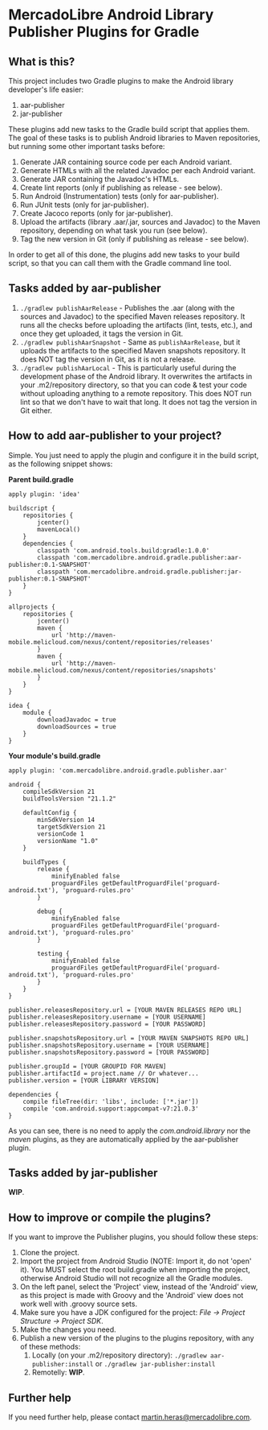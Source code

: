 MercadoLibre Android Library Publisher Plugins for Gradle
==============================

## What is this?
This project includes two Gradle plugins to make the Android library developer's life easier:

1. aar-publisher
2. jar-publisher

These plugins add new tasks to the Gradle build script that applies them. The goal of these tasks is to publish Android libraries to Maven repositories, but running some other important tasks before:

1. Generate JAR containing source code per each Android variant.
2. Generate HTMLs with all the related Javadoc per each Android variant.
3. Generate JAR containing the Javadoc's HTMLs.
4. Create lint reports (only if publishing as release - see below).
5. Run Android (Instrumentation) tests (only for aar-publisher).
6. Run JUnit tests (only for jar-publisher).
7. Create Jacoco reports (only for jar-publisher).
8. Upload the artifacts (library .aar/.jar, sources and Javadoc) to the Maven repository, depending on what task you run (see below).
9. Tag the new version in Git (only if publishing as release - see below).

In order to get all of this done, the plugins add new tasks to your build script, so that you can call them with the Gradle command line tool.

## Tasks added by aar-publisher

1. `./gradlew publishAarRelease` - Publishes the .aar (along with the sources and Javadoc) to the specified Maven releases repository. It runs all the checks before uploading the artifacts (lint, tests, etc.), and once they get uploaded, it tags the version in Git.
2. `./gradlew publishAarSnapshot` - Same as `publishAarRelease`, but it uploads the artifacts to the specified Maven snapshots repository. It does NOT tag the version in Git, as it is not a release.
3. `./gradlew publishAarLocal` - This is particularly useful during the development phase of the Android library. It overwrites the artifacts in your .m2/repository directory, so that you can code & test your code without uploading anything to a remote repository. This does NOT run lint so that we don't have to wait that long. It does not tag the version in Git either.

## How to add aar-publisher to your project?

Simple. You just need to apply the plugin and configure it in the build script, as the following snippet shows:

**Parent build.gradle**

    apply plugin: 'idea'

    buildscript {
    	repositories {
        	jcenter()
        	mavenLocal()
    	}
    	dependencies {
        	classpath 'com.android.tools.build:gradle:1.0.0'
        	classpath 'com.mercadolibre.android.gradle.publisher:aar-publisher:0.1-SNAPSHOT'
        	classpath 'com.mercadolibre.android.gradle.publisher:jar-publisher:0.1-SNAPSHOT'
    	}
 	}
    
	allprojects {
    	repositories {
        	jcenter()
        	maven {
            	url 'http://maven-mobile.melicloud.com/nexus/content/repositories/releases'
            }
        	maven {
            	url 'http://maven-mobile.melicloud.com/nexus/content/repositories/snapshots'
            }
    	}
	}

	idea {
    	module {
        	downloadJavadoc = true
        	downloadSources = true
    	}
	}

**Your module's build.gradle**

    apply plugin: 'com.mercadolibre.android.gradle.publisher.aar'

    android {
        compileSdkVersion 21
        buildToolsVersion "21.1.2"

        defaultConfig {
            minSdkVersion 14
            targetSdkVersion 21
            versionCode 1
            versionName "1.0"
        }

        buildTypes {
        	release {
            	minifyEnabled false
            	proguardFiles getDefaultProguardFile('proguard-android.txt'), 'proguard-rules.pro'
        	}

        	debug {
            	minifyEnabled false
            	proguardFiles getDefaultProguardFile('proguard-android.txt'), 'proguard-rules.pro'
        	}

        	testing {
            	minifyEnabled false
            	proguardFiles getDefaultProguardFile('proguard-android.txt'), 'proguard-rules.pro'
        	}
    	}
	}

	publisher.releasesRepository.url = [YOUR MAVEN RELEASES REPO URL]
	publisher.releasesRepository.username = [YOUR USERNAME]
	publisher.releasesRepository.password = [YOUR PASSWORD]

	publisher.snapshotsRepository.url = [YOUR MAVEN SNAPSHOTS REPO URL]
	publisher.snapshotsRepository.username = [YOUR USERNAME]
	publisher.snapshotsRepository.password = [YOUR PASSWORD]

	publisher.groupId = [YOUR GROUPID FOR MAVEN]
	publisher.artifactId = project.name // Or whatever...
	publisher.version = [YOUR LIBRARY VERSION]

    dependencies {
    	compile fileTree(dir: 'libs', include: ['*.jar'])
    	compile 'com.android.support:appcompat-v7:21.0.3'
    }
    
As you can see, there is no need to apply the _com.android.library_ nor the _maven_ plugins, as they are automatically applied by the aar-publisher plugin.

## Tasks added by jar-publisher
**WIP**.

## How to improve or compile the plugins?
If you want to improve the Publisher plugins, you should follow these steps:

1. Clone the project.
2. Import the project from Android Studio (NOTE: Import it, do not 'open' it). You MUST select the root build.gradle when importing the project, otherwise Android Studio will not recognize all the Gradle modules. 
3. On the left panel, select the 'Project' view, instead of the 'Android' view, as this project is made with Groovy and the 'Android' view does not work well with .groovy source sets.
4. Make sure you have a JDK configured for the project: _File -> Project Structure -> Project SDK_.
4. Make the changes you need.
5. Publish a new version of the plugins to the plugins repository, with any of these methods:
    1. Locally (on your .m2/repository directory): `./gradlew aar-publisher:install` or `./gradlew jar-publisher:install`
    2. Remotelly: **WIP**.

## Further help
If you need further help, please contact [martin.heras@mercadolibre.com](mailto:martin.heras@mercadolibre.com).
